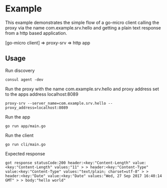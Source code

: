 # Example

This example demonstrates the simple flow of a go-micro client calling the proxy via the name com.example.srv.hello and getting a plain 
text response from a http based application.

[go-micro client] => proxy-srv => http app

## Usage

Run discovery

```
consul agent -dev
```

Run the proxy with the name com.example.srv.hello and proxy address set to the apps address localhost:8089

```
proxy-srv --server_name=com.example.srv.hello --proxy_address=localhost:8089
```

Run the app

```
go run app/main.go
```

Run the client

```
go run cli/main.go
```

Expected response

```
got response statusCode:200 header:<key:"Content-Length" value:<key:"Content-Length" values:"11" > > header:<key:"Content-Type" value:<key:"Content-Type" values:"text/plain; charset=utf-8" > > header:<key:"Date" value:<key:"Date" values:"Wed, 27 Sep 2017 16:40:14 GMT" > > body:"hello world" 
```

